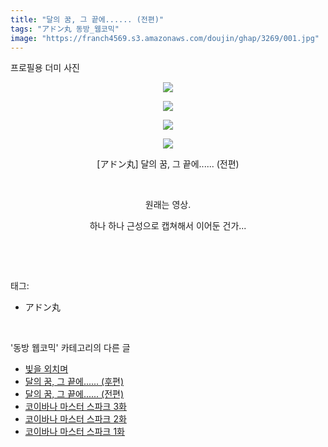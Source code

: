 ```yaml
---
title: "달의 꿈, 그 끝에...... (전편)"
tags: "アドン丸 동방_웹코믹"
image: "https://franch4569.s3.amazonaws.com/doujin/ghap/3269/001.jpg"
---
```

<div class="article">
<p class="moreless_fold" id="more3269_0"><span onclick="toggleMoreLess(this, '3269_0','프로필용 더미 사진','접기'); return false;" style="cursor: pointer;">프로필용 더미 사진</span></p>
<p style="text-align: center; clear: none; float: none;"><img src="{{ site.imgserver2 }}/ghap/3269/001.jpg"/></p>
<p style="text-align: center; clear: none; float: none;"><img src="{{ site.imgserver2 }}/ghap/3269/002.jpg"/></p>
<p style="text-align: center; clear: none; float: none;"><img src="{{ site.imgserver2 }}/ghap/3269/003.jpg"/></p>
<p style="text-align: center; clear: none; float: none;"><img src="{{ site.imgserver2 }}/ghap/3269/004.jpg"/></p>
<p style="text-align: center; clear: none; float: none;">[アドン丸] 달의 꿈, 그 끝에...... (전편)</p>
<p style="text-align: center; clear: none; float: none;"><br/></p>
<p style="text-align: center; clear: none; float: none;">원래는 영상.</p>
<p style="text-align: center; clear: none; float: none;">하나 하나 근성으로 캡쳐해서 이어둔 건가...</p>
<p><br/></p>
</div><br/>
<div class="tagTrail">
<p>태그: </p>
<ul>
<li>アドン丸</li>
</ul>
</div><br/>
<div class="another">
<p>'동방 웹코믹' 카테고리의 다른 글</p>
<ul>
<li><a href="/ghap_3271">빛을 외치며</a></li>
<li><a href="/ghap_3270">달의 꿈, 그 끝에...... (후편)</a></li>
<li><a href="/ghap_3269">달의 꿈, 그 끝에...... (전편)</a></li>
<li><a href="/ghap_3266">코이바나 마스터 스파크 3화</a></li>
<li><a href="/ghap_3265">코이바나 마스터 스파크 2화</a></li>
<li><a href="/ghap_3264">코이바나 마스터 스파크 1화</a></li>
</ul>
</div><br/>
<div class="cb_module cb_fluid">
<div class="cb_wrt cb_profile">
</div><!-- commentList close -->
</div><br/>
